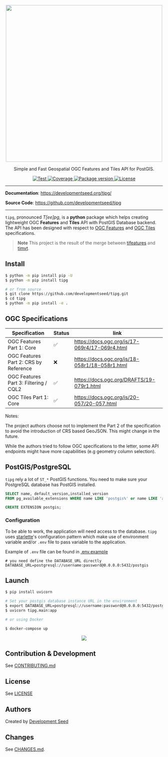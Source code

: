 <p align="center">
  <img width="500" src="https://user-images.githubusercontent.com/10407788/204477834-2533241a-5927-4f56-959e-4e8494027bc0.png"/>
  <p align="center">Simple and Fast Geospatial OGC Features and Tiles API for PostGIS.</p>
</p>
<p align="center">
  <a href="https://github.com/developmentseed/tipg/actions?query=workflow%3ACI" target="_blank">
      <img src="https://github.com/developmentseed/tipg/workflows/CI/badge.svg" alt="Test">
  </a>
  <a href="https://codecov.io/gh/developmentseed/tipg" target="_blank">
      <img src="https://codecov.io/gh/developmentseed/tipg/branch/main/graph/badge.svg" alt="Coverage">
  </a>
  <a href="https://pypi.org/project/tipg" target="_blank">
      <img src="https://img.shields.io/pypi/v/tipg?color=%2334D058&label=pypi%20package" alt="Package version">
  </a>
  <a href="https://github.com/developmentseed/tipg/blob/main/LICENSE" target="_blank">
      <img src="https://img.shields.io/github/license/developmentseed/tipg.svg" alt="License">
  </a>
</p>

---

**Documentation**: <a href="https://developmentseed.org/tipg/" target="_blank">https://developmentseed.org/tipg/</a>

**Source Code**: <a href="https://github.com/developmentseed/tipg" target="_blank">https://github.com/developmentseed/tipg</a>

---

`tipg`, pronounced *T[ee]pg*, is a **python** package which helps creating lightweight OGC **Features** and **Tiles** API with PostGIS Database backend. The API has been designed with respect to [OGC Features](https://ogcapi.ogc.org/features) and [OGC Tiles](https://ogcapi.ogc.org/tiles/) specifications.

> **Note**
> This project is the result of the merge between [tifeatures](https://github.com/developmentseed/tifeatures) and [timvt](https://github.com/developmentseed/timvt).

## Install

```bash
$ python -m pip install pip -U
$ python -m pip install tipg

# or from source
$ git clone https://github.com/developmentseed/tipg.git
$ cd tipg
$ python -m pip install -e .
```

## OGC Specifications

Specification | Status | link |
|          -- |     -- |   -- |
OGC Features Part 1: Core             | ✅ | https://docs.ogc.org/is/17-069r4/17-069r4.html
OGC Features Part 2: CRS by Reference | ❌ | https://docs.ogc.org/is/18-058r1/18-058r1.html
OGC Features Part 3: Filtering / CQL2 | ✅ | https://docs.ogc.org/DRAFTS/19-079r1.html
OGC Tiles Part 1: Core                | ✅ | https://docs.ogc.org/is/20-057/20-057.html

Notes:

The project authors choose not to implement the Part 2 of the specification to avoid the introduction of CRS based GeoJSON. This might change in the future.

While the authors tried to follow OGC specifications to the letter, some API endpoints might have more capabilities (e.g geometry column selection).

## PostGIS/PostgreSQL

`tipg` rely a lot of `ST_*` PostGIS functions. You need to make sure your PostgreSQL database has PostGIS installed.

```sql
SELECT name, default_version,installed_version
FROM pg_available_extensions WHERE name LIKE 'postgis%' or name LIKE 'address%';
```

```sql
CREATE EXTENSION postgis;
```

### Configuration

To be able to work, the application will need access to the database. `tipg` uses [starlette](https://www.starlette.io/config/)'s configuration pattern which make use of environment variable and/or `.env` file to pass variable to the application.

Example of `.env` file can be found in [.env.example](https://github.com/developmentseed/tipg/blob/main/.env.example)

```
# you need define the DATABASE_URL directly
DATABASE_URL=postgresql://username:password@0.0.0.0:5432/postgis
```

## Launch

```bash
$ pip install uvicorn

# Set your postgis database instance URL in the environment
$ export DATABASE_URL=postgresql://username:password@0.0.0.0:5432/postgis
$ uvicorn tipg.main:app

# or using Docker

$ docker-compose up
```

<p align="center">
  <img src="https://user-images.githubusercontent.com/10407788/199774870-2e385617-bae8-4513-9349-d97e43670767.png"/>
</p>

## Contribution & Development

See [CONTRIBUTING.md](https://github.com/developmentseed/tipg/blob/main/CONTRIBUTING.md)

## License

See [LICENSE](https://github.com/developmentseed/tipg/blob/main/LICENSE)

## Authors

Created by [Development Seed](<http://developmentseed.org>)

## Changes

See [CHANGES.md](https://github.com/developmentseed/tipg/blob/main/CHANGES.md).


